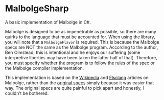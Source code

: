 # MalbolgeSharp

A basic implementation of Malbolge in C#.

Malbolge is designed to be as impenetrable as possible, so there are many quirks to the language that must be accounted for. When using the library, you will note that a `MalbolgeFlavor` is required. This is because the Malbolge specs are NOT the same as the Malbolge program. According to the author, Ben Olmstead, this is intentional and he enjoys our suffering (some interpretive liberties may have been taken the latter half of that). Therefore, you must specify whether the program is to follow the rules of the spec or the Malbolge compiler implementation.

This implementation is based on the [Wikipedia](https://en.wikipedia.org/wiki/Malbolge) and [Elsolang](https://esolangs.org/wiki/Malbolge) articles on Malbolge, rather than the [original specs](http://www.lscheffer.com/malbolge_spec.html) simply because it was easier that way. The original specs are quite painful to pick apart and honestly, I couldn't be bothered.


